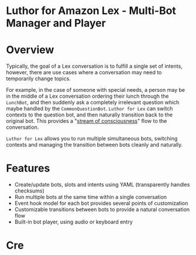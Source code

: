 # Luthor for Amazon Lex - Multi-Bot Manager and Player

# Overview
Typically, the goal of a Lex conversation is to fulfill a single set of intents, however, there are use cases where a conversation may need to temporarily change topics.

For example, in the case of someone with special needs, a person may be in the middle of a Lex conversation ordering their lunch through the `LunchBot`, and then suddenly ask a completely irrelevant question which maybe handled by the `CommonQuestionBot`. `Luthor for Lex` can switch contexts to the question bot, and then naturally transition back to the original bot. This provides a "[stream of consciousness](https://en.wikipedia.org/wiki/Stream_of_consciousness "stream of consciousness")" flow to the conversation. 

`Luthor for Lex` allows you to run multiple simultaneous bots, switching contexts and managing the transition between bots cleanly and naturally.

# Features
* Create/update bots, slots and intents using YAML (transparently handles checksums)
* Run multiple bots at the same time within a single conversation
* Event hook model for each bot provides several points of customization
* Customizable transitions between bots to provide a natural conversation flow
* Built-in bot player, using audio or keyboard entry

# Cre

